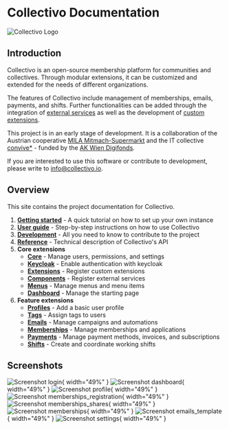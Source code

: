# Collectivo Documentation

![Collectivo Logo](assets/collectivo_rgb_header.png)

## Introduction

Collectivo is an open-source membership platform for communities and collectives. Through modular extensions, it can be customized and extended for the needs of different organizations.

The features of Collectivo include management of memberships,
emails, payments, and shifts. Further functionalities can be added through the integration of [external services](extensions/components.md) as well as the development of [custom extensions](development.md#develop-custom-extensions).

This project is in an early stage of development. It is a collaboration of
the Austrian cooperative [MILA Mitmach-Supermarkt](https://mila.wien/) and the IT collective
[convive\*](http://convive.io/) - funded by the
[AK Wien Digifonds](https://wien.arbeiterkammer.at/digifonds).

If you are interested to use this software or contribute to development, please write to [info@collectivo.io](mailto:info@collectivo.io).

## Overview

This site contains the project documentation for Collectivo.

1. **[Getting started](quickstart.md)** - A quick tutorial on how to set up your own instance
2. **[User guide](guide.md)** - Step-by-step instructions on how to use Collectivo
3. **[Development](development.md)** - All you need to know to contribute to the project
4. **[Reference](reference.md)** - Technical description of Collectivo's API
5. **Core extensions**
    - **[Core](extensions/core.md)** - Manage users, permissions, and settings
    - **[Keycloak](extensions/keycloak.md)** - Enable authentication with keycloak
    - **[Extensions](extensions/extensions.md)** - Register custom extensions
    - **[Components](extensions/components.md)** - Register external services
    - **[Menus](extensions/menus.md)** - Manage menus and menu items
    - **[Dashboard](extensions/dashboard.md)** - Manage the starting page
6. **Feature extensions**
    - **[Profiles](extensions/profiles.md)** - Add a basic user profile
    - **[Tags](extensions/tags.md)** - Assign tags to users
    - **[Emails](extensions/emails.md)** - Manage campaigns and automations
    - **[Memberships](extensions/memberships.md)** - Manage memberships and applications
    - **[Payments](extensions/payments.md)** - Manage payment methods, invoices, and subscriptions
    - **[Shifts](extensions/shifts.md)** - Create and coordinate working shifts

## Screenshots

![Screenshot login](assets/screenshots/login.png){ width="49%" }
![Screenshot dashboard](assets/screenshots/dashboard.png){ width="49%" }
![Screenshot profile](assets/screenshots/profile.png){ width="49%" }
![Screenshot memberships_registration](assets/screenshots/memberships_registration.png){ width="49%" }
![Screenshot memberships_shares](assets/screenshots/memberships_shares.png){ width="49%" }
![Screenshot memberships](assets/screenshots/memberships.png){ width="49%" }
![Screenshot emails_template](assets/screenshots/emails_template.png){ width="49%" }
![Screenshot settings](assets/screenshots/settings.png){ width="49%" }
